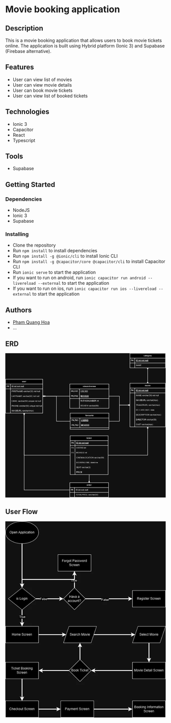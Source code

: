 # Movie booking application

## Description

This is a movie booking application that allows users to book movie tickets online. The application is built using Hybrid platform (Ionic 3) and Supabase (Firebase alternative). 

## Features

- User can view list of movies
- User can view movie details
- User can book movie tickets
- User can view list of booked tickets


## Technologies

- Ionic 3
- Capacitor
- React 
- Typescript

## Tools

- Supabase

## Getting Started

### Dependencies

- NodeJS
- Ionic 3
- Supabase

### Installing

- Clone the repository
- Run `npm install` to install dependencies
- Run `npm install -g @ionic/cli` to install Ionic CLI 
- Run `npm install -g @capacitor/core @capacitor/cli` to install Capacitor CLI
- Run `ionic serve` to start the application
- If you want to run on android, run `ionic capacitor run android --livereload --external` to start the application
- If you want to run on ios, run `ionic capacitor run ios --livereload --external` to start the application

## Authors

- [Pham Quang Hoa](https://github.com/hoapham2k2)
- ...

## ERD

![ERD](public/moviebookingapp_ERD.webp)

## User Flow

![User Flow](public/moviebookingapp-UserFlow.webp)